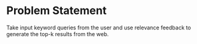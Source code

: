 # Problem Statement

Take input keyword queries from the user and use relevance feedback to generate the top-k results from the web.
